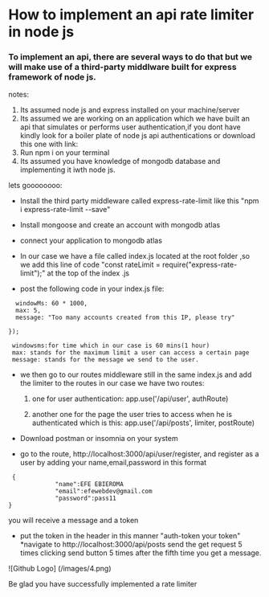 # How to implement an api rate limiter in node js

### To implement an api, there are several ways to do that but we will make use of a third-party middlware built for express framework of node js.

notes:
1. Its assumed node js and express installed on your machine/server
1. Its assumed we are working on an application which we have built an api that simulates or performs user authentication,if you dont have kindly look for a boiler plate of node js api authentications or download this one with link:
1. Run npm i on your terminal
1. Its assumed you have knowledge of mongodb database and implementing it iwth node js.

lets goooooooo:

* Install the third party middleware called express-rate-limit like this "npm i express-rate-limit --save"

* Install mongoose and create an account with mongodb atlas

* connect your application to mongodb atlas

* In our case we have a file called index.js located at the root folder ,so we add this line of code "const rateLimit = require("express-rate-limit");" at the top of the index .js

* post the following code in your index.js file:

``` const limiter = rateLimit({
  windowMs: 60 * 1000, 
  max: 5,
  message: "Too many accounts created from this IP, please try"

});

``` 

```
 windowsms:for time which in our case is 60 mins(1 hour)
 max: stands for the maximum limit a user can access a certain page
 message: stands for the message we send to the user.
```

* we then go to our routes middleware still in the same index.js and add the limiter to the routes 
in our case we have two routes: 
  1. one for user authentication:
app.use('/api/user', authRoute)

  2. another one for the page the user tries to access when he is authenticated which is this:
app.use('/api/posts', limiter, postRoute)

* Download postman or insomnia on your system 


* go to the route, http://localhost:3000/api/user/register, and register as a user by adding your name,email,password
in this format  
```
 {
             "name":EFE EBIEROMA
             "email":efewebdev@gmail.com
             "password":pass11
}
```
you will receive a message and a token
* put the token in the header 
in this manner "auth-token  your token"
*navigate to http://localhost:3000/api/posts send the get request 5 times clicking send button 5 times after the fifth time you get a message.

![Github Logo] (/images/4.png)





Be glad you have successfully implemented a rate limiter




